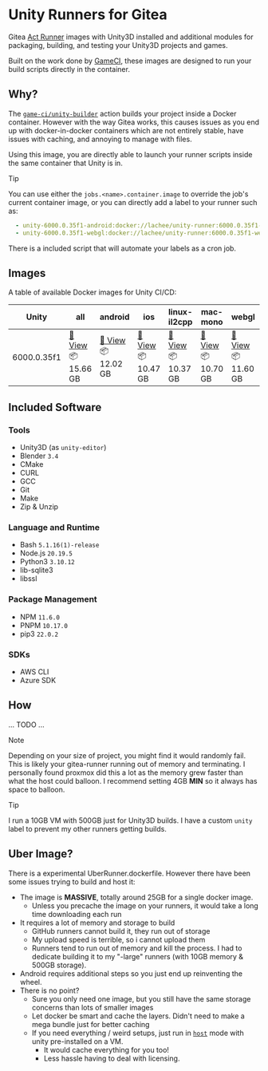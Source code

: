 # Unity Runners for Gitea

Gitea [Act Runner]() images with Unity3D installed and additional modules for packaging, building, and testing your Unity3D projects and games.

Built on the work done by [GameCI](https://game.ci/docs/docker/docker-images/), these images are designed to run your build scripts directly in the container.

## Why?
The [`game-ci/unity-builder`](https://game.ci/docs/github/builder) action builds your project inside a Docker container. However with the way Gitea works, this causes issues as you end up with docker-in-docker containers which are not entirely stable, have issues with caching, and annoying to manage with files.

Using this image, you are directly able to launch your runner scripts inside the same container that Unity is in. 

> [!TIP]
> You can use either the `jobs.<name>.container.image` to override the job's current container image, or you can directly add a label to your runner such as:
> ```yaml
>   - unity-6000.0.35f1-android:docker://lachee/unity-runner:6000.0.35f1-android-runner
>   - unity-6000.0.35f1-webgl:docker://lachee/unity-runner:6000.0.35f1-webgl-runner
> ```
> There is a included script that will automate your labels as a cron job.

## Images
A table of available Docker images for Unity CI/CD:

<!-- table -->
|Unity|all|android|ios|linux-il2cpp|mac-mono|webgl|windows-mono|
|-----|---|-------|---|------------|--------|-----|------------|
|6000.0.35f1|[🐳 View](https://docker.lakes.house/repo/unityci/editor/tag/ubuntu-6000.0.35f1-runner)<br>📦 15.66 GB|[🐳 View](https://docker.lakes.house/repo/unityci/editor/tag/ubuntu-6000.0.35f1-android-runner)<br>📦 12.02 GB|[🐳 View](https://docker.lakes.house/repo/unityci/editor/tag/ubuntu-6000.0.35f1-ios-runner)<br>📦 10.47 GB|[🐳 View](https://docker.lakes.house/repo/unityci/editor/tag/ubuntu-6000.0.35f1-linux-il2cpp-runner)<br>📦 10.37 GB|[🐳 View](https://docker.lakes.house/repo/unityci/editor/tag/ubuntu-6000.0.35f1-mac-mono-runner)<br>📦 10.70 GB|[🐳 View](https://docker.lakes.house/repo/unityci/editor/tag/ubuntu-6000.0.35f1-webgl-runner)<br>📦 11.60 GB|[🐳 View](https://docker.lakes.house/repo/unityci/editor/tag/ubuntu-6000.0.35f1-windows-mono-runner)<br>📦 11.07 GB|
<!-- /table -->

## Included Software
### Tools
- Unity3D (as `unity-editor`)
- Blender `3.4`
- CMake
- CURL
- GCC
- Git
- Make
- Zip & Unzip

### Language and Runtime
- Bash `5.1.16(1)-release`
- Node.js `20.19.5`
- Python3 `3.10.12`
- lib-sqlite3
- libssl

### Package Management
- NPM `11.6.0`
- PNPM `10.17.0`
- pip3 `22.0.2`


### SDKs
- AWS CLI
- Azure SDK

## How
...
TODO
...

> [!NOTE]
> Depending on your size of project, you might find it would randomly fail. This is likely your gitea-runner running out of memory and terminating. 
> I personally found proxmox did this a lot as the memory grew faster than what the host could balloon. I recommend setting 4GB **MIN** so it always has space to balloon.

> [!TIP]
> I run a 10GB VM with 500GB just for Unity3D builds. I have a custom `unity` label to prevent my other runners getting builds.

## Uber Image?
There is a experimental UberRunner.dockerfile. However there have been some issues trying to build and host it:
- The image is **MASSIVE**, totally around 25GB for a single docker image.
  - Unless you precache the image on your runners, it would take a long time downloading each run
- It requires a lot of memory and storage to build
  - GitHub runners cannot build it, they run out of storage
  - My upload speed is terrible, so i cannot upload them
  - Runners tend to run out of memory and kill the process. I had to dedicate building it to my "-large" runners (with 10GB memory & 500GB storage).
- Android requires additional steps so you just end up reinventing the wheel.
- There is no point?
  - Sure you only need one image, but you still have the same storage concerns than lots of smaller images
  - Let docker be smart and cache the layers. Didn't need to make a mega bundle just for better caching
  - If you need everything / weird setups, just run in [`host`](https://docs.gitea.com/usage/actions/act-runner#labels) mode with unity pre-installed on a VM.
    - It would cache everything for you too! 
    - Less hassle having to deal with licensing.